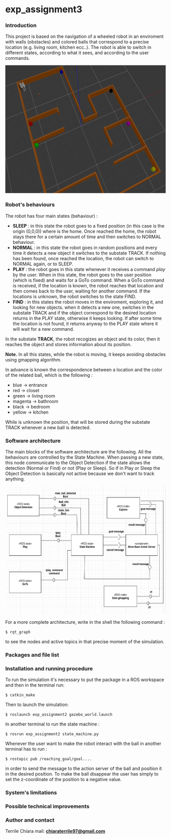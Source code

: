 # exp_assignment3

### Introduction
This project is based on the navigation of a wheeled robot in an enviroment with walls (obstacles) and colored balls that correspond to a precise location (e.g. living room, kitchen ecc..). The robot is able to switch in different states, according to what it sees, and according to the user commands.

<img src="https://github.com/chiaraterrile/exp_assignment3/blob/main/Images/enviroment.png" alt=" " width="600" height="400"/>

### Robot's behaviours

The robot has four main states (behaviour) :
* **SLEEP** : in this state the robot goes to a fixed position (in this case is the origin (0,0,0)) where is the home. Once reached the home, the robot stays there for a certain amount of time and then switches to NORMAL behaviour.
* **NORMAL** : in this state the robot goes in random positions and every time it detects a new object it switches to the substate TRACK. If nothing has been found, once reached the location, the robot can switch to NORMAL again, or to SLEEP.
* **PLAY** : the robot goes in this state whenever it receives a command *play* by the user. When in this state, the robot goes to the user position (which is fixed) and waits for a GoTo command. When a GoTo command is received, if the location is known, the robot reaches that location and then comes back to the user, waiting for another command. If the locations is unknown, the robot switches to the state FIND.
* **FIND** : in this states the robot moves in  the enviroment, exploring it, and looking for new objects. when it detects a new one, switches in the substate TRACK and if the object correspond to the desired location returns in the PLAY state, otherwise it keeps looking. If after some time the location is not found, it returns anyway to the PLAY state where it will wait for a new command.

In the substate **TRACK**, the robot recogizes an object and its color, then it reaches the object and stores information about its position.

**Note.** In all this states, while the robot is moving, it keeps avoiding obstacles using gmapping algorithm.

In advance is known the correspondence between a location and the color of the related ball, which is the following :

- blue -> entrance
- red  -> closet
- green -> living room
- magenta -> bathroom
- black -> bedroom
- yellow -> kitchen

While is unknown the position, that will be stored during the substate TRACK whenever a new ball is detected.

### Software architecture

The main blocks of the software architecture are the following.
All the behaviours are controlled by the State Machine. When passing a new state, this node communicate to the Object Detection if the state allows the detection (Normal or Find) or not (Play or Sleep). So if in Play or Sleep the Object Detection is basically not active because we don't want to track anything.

<img src="https://github.com/chiaraterrile/exp_assignment3/blob/main/Images/architecture.png" alt=" " width="600" height="400"/>

For a more complete architecture, write in the shell the following command :
```
$ rqt_graph
```
to see the nodes and active topics in that precise moment of the simulation.
### Packages and file list



### Installation and running procedure
To run the simulation it's necessary to put the package in a ROS workspace and then in the terminal run:
```
$ catkin_make
```
Then to launch the simulation:
```
$ roslaunch exp_assignment2 gazebo_world.launch
```
In another terminal to run the state machine :
```
$ rosrun exp_assignment2 state_machine.py
```
Whenever the user want to make the robot interact with the ball in another terminal has to run :
```
$ rostopic pub /reaching_goal/goal....
```
in order to send the message to the action server of the ball and position it in the desired position. To make the ball disappear the user has simply to set the z-coordinate of the position to a negative value.


### System's limitations

### Possible technical improvements

### Author and contact
Terrile Chiara
mail: **chiaraterrile97@gmail.com**

